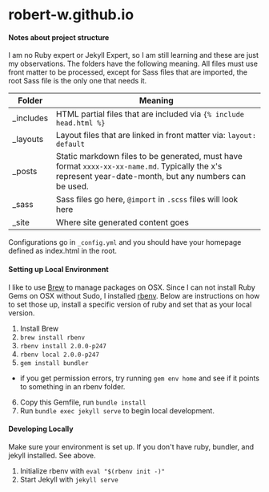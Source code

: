 # robert-w.github.io

#### Notes about project structure
I am no Ruby expert or Jekyll Expert, so I am still learning and these are just my observations.  The folders have the following meaning. All files must use front matter to be processed, except for Sass files that are imported, the root Sass file is the only one that needs it.

|Folder|Meaning|
|------|-------|
|_includes|HTML partial files that are included via `{% include head.html %}`|
|_layouts|Layout files that are linked in front matter via: `layout: default`|
|_posts|Static markdown files to be generated, must have format `xxxx-xx-xx-name.md`.  Typically the x's represent year-date-month, but any numbers can be used.
|_sass|Sass files go here, `@import` in `.scss` files will look here|
|_site|Where site generated content goes|

Configurations go in `_config.yml` and you should have your homepage defined as index.html in the root.


#### Setting up Local Environment
I like to use [Brew](http://brew.sh/) to manage packages on OSX. Since I can not install Ruby Gems on OSX without Sudo, I installed [rbenv](https://github.com/rbenv/rbenv). Below are instructions on how to set those up, install a specific version of ruby and set that as your local version.

1. Install Brew
2. `brew install rbenv`
3. `rbenv install 2.0.0-p247`
4. `rbenv local 2.0.0-p247`
5. `gem install bundler`
  * if you get permission errors, try running `gem env home` and see if it points to something in an rbenv folder.
6. Copy this Gemfile, run  `bundle install`
7. Run `bundle exec jekyll serve` to begin local development.


#### Developing Locally
Make sure your environment is set up.  If you don't have ruby, bundler, and jekyll installed.  See above.
1. Initialize rbenv with `eval "$(rbenv init -)"`
2. Start Jekyll with `jekyll serve`
